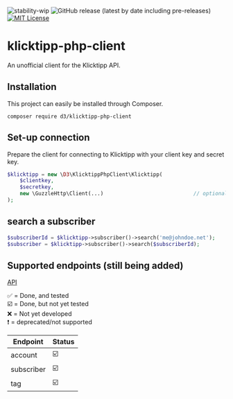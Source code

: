 ![stability-wip](https://img.shields.io/badge/stability-work_in_progress-lightgrey.svg) ![GitHub release (latest by date including pre-releases)](https://img.shields.io/github/v/release/d3datadevelopment/klicktipp-php-client?include_prereleases) [![MIT License](https://img.shields.io/github/license/d3datadevelopment/klicktipp-php-client)](https://git.d3data.de/D3Private/klicktipp-php-client/raw/branch/main/LICENSE)

# klicktipp-php-client

An unofficial client for the Klicktipp API.

## Installation
This project can easily be installed through Composer.

```
composer require d3/klicktipp-php-client
```

## Set-up connection
Prepare the client for connecting to Klicktipp with your client key and secret key.

```php
$klicktipp = new \D3\KlicktippPhpClient\Klicktipp(
    $clientkey,
    $secretkey,
    new \GuzzleHttp\Client(...)                             // optional
);
```

## search a subscriber

```php
$subscriberId = $klicktipp->subscriber()->search('me@johndoe.net');
$subscriber = $klicktipp->subscriber()->search($subscriberId);
```

## Supported endpoints (still being added)

[API](https://www.klicktipp.com/de/support/wissensdatenbank/rest-application-programming-interface-api/)

:white_check_mark: = Done, and tested<br />
:ballot_box_with_check: = Done, but not yet tested<br />
:x: = Not yet developed<br />
:heavy_exclamation_mark: = deprecated/not supported <br />

| Endpoint                                                                             | Status                  |
|--------------------------------------------------------------------------------------|-------------------------|
| account                                                                              | :ballot_box_with_check: |
| subscriber                                                                           | :ballot_box_with_check: |
| tag                                                                                  | :ballot_box_with_check: |
